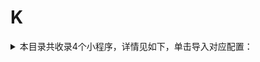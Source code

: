 # K
<details>
<summary>
本目录共收录4个小程序，详情见如下，单击导入对应配置：
</summary>

 自动导入功能依赖 [【神机模块】](https://raw.githubusercontent.com/zirawell/R-Store/main/Rule/Surge/Redirect/DivineEngine.sgmodule)
- [库迪咖啡](https://surge.app/install-module?url=https%3A%2F%2Fraw.githubusercontent.com%2Fzirawell%2FR-Store%2Fmain%2FRule%2FSurge%2FAdblock%2FApplet%2FWechat%2FK%2F%E5%BA%93%E8%BF%AA%E5%92%96%E5%95%A1%2Fcotti.sgmodule)
- [快狗打车搬家](https://surge.app/install-module?url=https%3A%2F%2Fraw.githubusercontent.com%2Fzirawell%2FR-Store%2Fmain%2FRule%2FSurge%2FAdblock%2FApplet%2FWechat%2FK%2F%E5%BF%AB%E7%8B%97%E6%89%93%E8%BD%A6%E6%90%AC%E5%AE%B6%2Fkuaigou.sgmodule)
- [考试宝](https://surge.app/install-module?url=https%3A%2F%2Fraw.githubusercontent.com%2Fzirawell%2FR-Store%2Fmain%2FRule%2FSurge%2FAdblock%2FApplet%2FWechat%2FK%2F%E8%80%83%E8%AF%95%E5%AE%9D%2Fyisouti.sgmodule)
- [肯德基+](https://surge.app/install-module?url=https%3A%2F%2Fraw.githubusercontent.com%2Fzirawell%2FR-Store%2Fmain%2FRule%2FSurge%2FAdblock%2FApplet%2FWechat%2FK%2F%E8%82%AF%E5%BE%B7%E5%9F%BA%2B%2Fkfc.sgmodule)

</details>